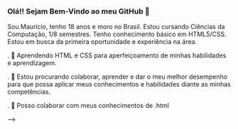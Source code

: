 ### Olá!! Sejam Bem-Vindo ao meu GitHub 👋

Sou Mauricio, tenho 18 anos  e moro no  Brasil.  Estou cursando Ciências da Computação, 1/8 semestres. Tenho conhecimento básico em HTML5/CSS. Estou em busca da primeira oportunidade e experiência na área.

  . 🌱  Aprendendo HTML e CSS para aperfeiçoamento de minhas habilidades e aprendizagem.
  
  . 💞️ Estou procurando colaborar, aprender e dar o meu melhor desempenho para que possa aplicar meus conhecimentos e habilidades diante as minhas competências.
  
  . 👀 Posso colaborar com meus conhecimentos de .html
  

-->
